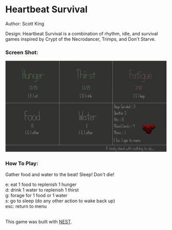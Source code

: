 # Heartbeat Survival

Author: Scott King

Design: Heartbeat Survival is a combination of rhythm, idle, and survival games inspired by Crypt of the Necrodancer, Trimps, and Don't Starve. 

### Screen Shot:

![Screen Shot](screenshot.png)

### How To Play:

  Gather food and water to the beat! Sleep! Don't die!<br>

  e: eat 1 food to replenish 1 hunger<br>
  d: drink 1 water to replenish 1 thirst<br>
  g: forage for 1 food or 1 water<br>
  s: go to sleep (do any other action to wake back up)<br>
  esc: return to menu<br><br>

This game was built with [NEST](NEST.md).

